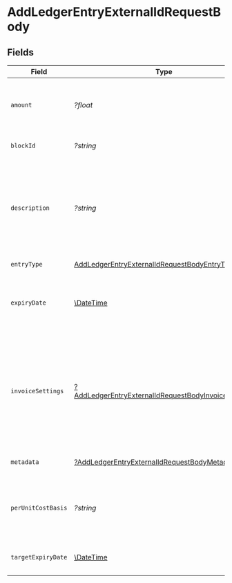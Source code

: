 # AddLedgerEntryExternalIdRequestBody


## Fields

| Field                                                                                                                                                                                                                              | Type                                                                                                                                                                                                                               | Required                                                                                                                                                                                                                           | Description                                                                                                                                                                                                                        | Example                                                                                                                                                                                                                            |
| ---------------------------------------------------------------------------------------------------------------------------------------------------------------------------------------------------------------------------------- | ---------------------------------------------------------------------------------------------------------------------------------------------------------------------------------------------------------------------------------- | ---------------------------------------------------------------------------------------------------------------------------------------------------------------------------------------------------------------------------------- | ---------------------------------------------------------------------------------------------------------------------------------------------------------------------------------------------------------------------------------- | ---------------------------------------------------------------------------------------------------------------------------------------------------------------------------------------------------------------------------------- |
| `amount`                                                                                                                                                                                                                           | *?float*                                                                                                                                                                                                                           | :heavy_minus_sign:                                                                                                                                                                                                                 | The number of credits to effect. Note that this is required for increment or decrement operations.                                                                                                                                 |                                                                                                                                                                                                                                    |
| `blockId`                                                                                                                                                                                                                          | *?string*                                                                                                                                                                                                                          | :heavy_minus_sign:                                                                                                                                                                                                                 | The ID of the block affected by an `expiration_change`                                                                                                                                                                             |                                                                                                                                                                                                                                    |
| `description`                                                                                                                                                                                                                      | *?string*                                                                                                                                                                                                                          | :heavy_minus_sign:                                                                                                                                                                                                                 | Optional metadata that can be specified when adding ledger results via the API. For example, this can be used to note an increment refers to trial credits, or for noting corrections as a result of an incident, etc.             |                                                                                                                                                                                                                                    |
| `entryType`                                                                                                                                                                                                                        | [AddLedgerEntryExternalIdRequestBodyEntryType](../../models/operations/AddLedgerEntryExternalIdRequestBodyEntryType.md)                                                                                                            | :heavy_check_mark:                                                                                                                                                                                                                 | N/A                                                                                                                                                                                                                                |                                                                                                                                                                                                                                    |
| `expiryDate`                                                                                                                                                                                                                       | [\DateTime](https://www.php.net/manual/en/class.datetime.php)                                                                                                                                                                      | :heavy_minus_sign:                                                                                                                                                                                                                 | A future date (specified in YYYY-MM-DD format) that denotes when this credit balance should expire.<br/><br/>                                                                                                                      | 2023-01-01                                                                                                                                                                                                                         |
| `invoiceSettings`                                                                                                                                                                                                                  | [?AddLedgerEntryExternalIdRequestBodyInvoiceSettings](../../models/operations/AddLedgerEntryExternalIdRequestBodyInvoiceSettings.md)                                                                                               | :heavy_minus_sign:                                                                                                                                                                                                                 | Passing `invoice_settings` automatically generates an invoice for the newly added credits. If `invoice_settings` is passed, you must specify `per_unit_cost_basis`, as the calculation of the invoice total is done on that basis. |                                                                                                                                                                                                                                    |
| `metadata`                                                                                                                                                                                                                         | [?AddLedgerEntryExternalIdRequestBodyMetadata](../../models/operations/AddLedgerEntryExternalIdRequestBodyMetadata.md)                                                                                                             | :heavy_minus_sign:                                                                                                                                                                                                                 | User-specified key/value pairs for the ledger entry resource.                                                                                                                                                                      |                                                                                                                                                                                                                                    |
| `perUnitCostBasis`                                                                                                                                                                                                                 | *?string*                                                                                                                                                                                                                          | :heavy_minus_sign:                                                                                                                                                                                                                 | Can only be specified when `entry_type=increment`. How much, in USD, a customer paid for a single credit in this block                                                                                                             |                                                                                                                                                                                                                                    |
| `targetExpiryDate`                                                                                                                                                                                                                 | [\DateTime](https://www.php.net/manual/en/class.datetime.php)                                                                                                                                                                      | :heavy_minus_sign:                                                                                                                                                                                                                 | A future date (specified in YYYY-MM-DD) used for `expiration_change`                                                                                                                                                               | 2023-02-01                                                                                                                                                                                                                         |